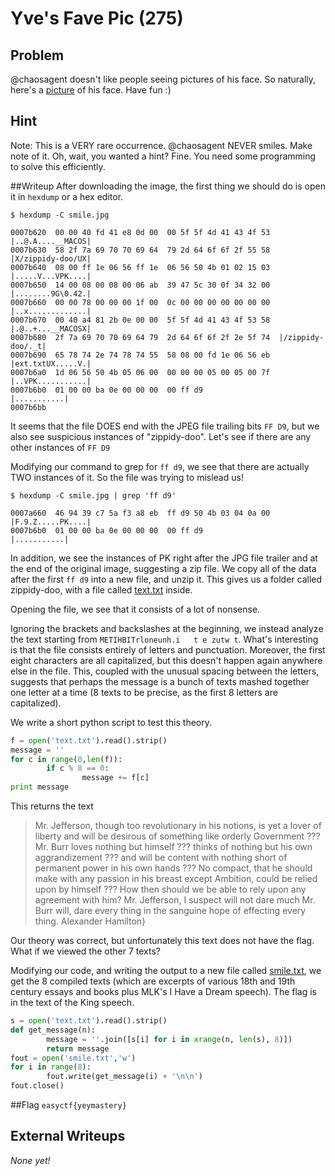 # Yve's Fave Pic (275)

## Problem

@chaosagent doesn't like people seeing pictures of his face. So naturally, here's a [picture](files/smile.jpg) of his face. Have fun :)

## Hint

Note: This is a VERY rare occurrence. @chaosagent NEVER smiles. Make note of it. Oh, wait, you wanted a hint? Fine. You need some programming to solve this efficiently.

##Writeup
After downloading the image, the first thing we should do is open it in `hexdump` or a hex editor.

`$ hexdump -C smile.jpg`

```
0007b620  00 00 40 fd 41 e8 0d 00  00 5f 5f 4d 41 43 4f 53  |..@.A....__MACOS|
0007b630  58 2f 7a 69 70 70 69 64  79 2d 64 6f 6f 2f 55 58  |X/zippidy-doo/UX|
0007b640  08 00 ff 1e 06 56 ff 1e  06 56 50 4b 01 02 15 03  |.....V...VPK....|
0007b650  14 00 08 00 08 00 06 ab  39 47 5c 30 0f 34 32 00  |........9G\0.42.|
0007b660  00 00 78 00 00 00 1f 00  0c 00 00 00 00 00 00 00  |..x.............|
0007b670  00 40 a4 81 2b 0e 00 00  5f 5f 4d 41 43 4f 53 58  |.@..+...__MACOSX|
0007b680  2f 7a 69 70 70 69 64 79  2d 64 6f 6f 2f 2e 5f 74  |/zippidy-doo/._t|
0007b690  65 78 74 2e 74 78 74 55  58 08 00 fd 1e 06 56 eb  |ext.txtUX.....V.|
0007b6a0  1d 06 56 50 4b 05 06 00  00 00 00 05 00 05 00 7f  |..VPK...........|
0007b6b0  01 00 00 ba 0e 00 00 00  00 ff d9                 |...........|
0007b6bb
```

It seems that the file DOES end with the JPEG file trailing bits `FF D9`, but we also see suspicious instances of "zippidy-doo". Let's see if there are any other instances of `FF D9`

Modifying our command to grep for `ff d9`, we see that there are actually TWO instances of it. So the file was trying to mislead us!

`$ hexdump -C smile.jpg | grep 'ff d9'`

```
0007a660  46 94 39 c7 5a f3 a8 eb  ff d9 50 4b 03 04 0a 00  |F.9.Z.....PK....|
0007b6b0  01 00 00 ba 0e 00 00 00  00 ff d9                 |...........|
```

In addition, we see the instances of PK right after the JPG file trailer and at the end of the original image, suggesting a zip file. We copy all of the data after the first `ff d9` into a new file, and unzip it. This gives us a folder called zippidy-doo, with a file called [text.txt](files/text.txt) inside.

Opening the file, we see that it consists of a lot of nonsense.

Ignoring the brackets and backslashes at the beginning, we instead analyze the text starting from `METIHBITrloneunh.i   t e zutw t`. What's interesting is that the file consists entirely of letters and punctuation. Moreover, the first eight characters are all capitalized, but this doesn't happen again anywhere else in the file. This, coupled with the unusual spacing between the letters, suggests that perhaps the message is a bunch of texts mashed together one letter at a time (8 texts to be precise, as the first 8 letters are capitalized).

We write a short python script to test this theory.

```python
f = open('text.txt').read().strip()
message = ''
for c in range(0,len(f)):
        if c % 8 == 0:
                message += f[c]
print message
```

This returns the text

> Mr. Jefferson, though too revolutionary in his notions, is yet a lover of liberty and will be desirous of something like orderly Government ??? Mr. Burr loves nothing but himself ??? thinks of nothing but his own aggrandizement ??? and will be content with nothing short of permanent power in his own hands ??? No compact, that he should make with any passion in his  breast except Ambition, could be relied upon by himself ??? How then should we be able to rely upon any agreement with him?  Mr. Jefferson, I suspect will not dare much Mr. Burr will, dare every thing in the sanguine hope of effecting every thing. Alexander Hamilton}

Our theory was correct, but unfortunately this text does not have the flag. What if we viewed the other 7 texts?

Modifying our code, and writing the output to a new file called [smile.txt](files/smile.txt), we get the 8 compiled texts (which are excerpts of various 18th and 19th century essays and books plus MLK's I Have a Dream speech). The flag is in the text of the King speech.

```python
s = open('text.txt').read().strip()
def get_message(n):
        message = ''.join([s[i] for i in xrange(n, len(s), 8)])
        return message
fout = open('smile.txt','w')
for i in range(8):
        fout.write(get_message(i) + '\n\n')
fout.close()
```

##Flag
`easyctf{yeymastery}`

## External Writeups

*None yet!*